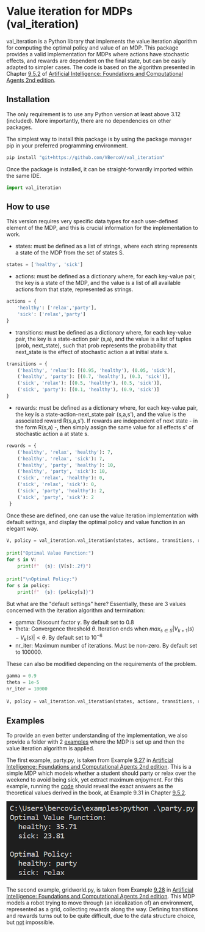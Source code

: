# Value iteration for MDPs (val_iteration)

val_iteration is a Python library that implements the value iteration algorithm for computing the optimal policy and value of an MDP. This package provides a valid implementation for MDPs where actions have stochastic effects, and rewards are dependent on the final state, but can be easily adapted to simpler cases. The code is based on the algorithm presented in Chapter [9.5.2](https://artint.info/2e/html2e/ArtInt2e.Ch9.S5.SS2.html) of [Artificial Intelligence: Foundations and Computational Agents 2nd edition](https://artint.info/2e/html2e/ArtInt2e.html).

## Installation

The only requirement is to use any Python version at least above 3.12 (included). More importantly, there are no dependencies on other packages.

The simplest way to install this package is by using the package manager pip in your preferred programming environment.


```python
pip install "git+https://github.com/VBercoV/val_iteration"
```

Once the package is installed, it can be straight-forwardly imported within the same IDE.


```python
import val_iteration
```

## How to use

This version requires very specific data types for each user-defined element of the MDP, and this is crucial information for the implementation to work.

- states: must be defined as a list of strings, where each string represents a state of the MDP from the set of states S.


```python
states = ['healthy', 'sick']
```

- actions: must be defined as a dictionary where, for each key-value pair, the key is a state of the MDP, and the value is a list of all available actions from that state, represented as strings.


```python
actions = {
    'healthy': ['relax','party'],
    'sick': ['relax','party'] 
}
```

- transitions: must be defined as a dictionary where, for each key-value pair, the key is a state-action pair (s,a), and the value is a list of tuples (prob, next_state), such that prob represents the probability that next_state is the effect of stochastic action a at initial state s.


```python
transitions = {
    ('healthy', 'relax'): [(0.95, 'healthy'), (0.05, 'sick')],
    ('healthy', 'party'): [(0.7, 'healthy'), (0.3, 'sick')],
    ('sick', 'relax'): [(0.5, 'healthy'), (0.5, 'sick')],
    ('sick', 'party'): [(0.1, 'healthy'), (0.9, 'sick')]
}
```

- rewards: must be defined as a dictionary where, for each key-value pair, the key is a state-action-next_state pair (s,a,s'), and the value is the associated reward R(s,a,s'). If rewards are independent of next state - in the form R(s,a) -, then simply assign the same value for all effects s' of stochastic action a at state s.


```python
rewards = {
    ('healthy', 'relax', 'healthy'): 7,
    ('healthy', 'relax', 'sick'): 7,
    ('healthy', 'party', 'healthy'): 10,
    ('healthy', 'party', 'sick'): 10,
    ('sick', 'relax', 'healthy'): 0,
    ('sick', 'relax', 'sick'): 0,
    ('sick', 'party', 'healthy'): 2,
    ('sick', 'party', 'sick'): 2
 }
```

Once these are defined, one can use the value iteration implementation with default settings, and display the optimal policy and value function in an elegant way.


```python
V, policy = val_iteration.val_iteration(states, actions, transitions, rewards)

print("Optimal Value Function:")
for s in V:
    print(f"  {s}: {V[s]:.2f}")

print("\nOptimal Policy:")
for s in policy:
    print(f"  {s}: {policy[s]}")
```

But what are the "default settings" here? Essentially, these are 3 values concerned with the iteration algorithm and termination:

- gamma: Discount factor $\gamma$. By default set to 0.8
- theta: Convergence threshold $\theta$. Iteration ends when $max_{s \in S}|V_{k+1}(s) - V_k(s)| < \theta$. By default set to $10^{-6}$
- nr_iter: Maximum number of iterations. Must be non-zero. By default set to 100000.

These can also be modified depending on the requirements of the problem.


```python
gamma = 0.9
theta = 1e-5
nr_iter = 10000

V, policy = val_iteration.val_iteration(states, actions, transitions, rewards, gamma, theta, nr_iter)
```

## Examples

To provide an even better understanding of the implementation, we also provide a folder with 2 [examples](https://github.com/VBercoV/val_iteration/tree/main/examples) where the MDP is set up and then the value iteration algorithm is applied.

The first example, party.py, is taken from Example [9.27](https://artint.info/2e/html2e/ArtInt2e.Ch9.S5.html#Ch9.Thmciexamplered27) in [Artificial Intelligence: Foundations and Computational Agents 2nd edition](https://artint.info/2e/html2e/ArtInt2e.html). This is a simple MDP which models whether a student should party or relax over the weekend to avoid being sick, yet extract maximum enjoyment. For this example, running the [code](https://github.com/VBercoV/val_iteration/blob/main/examples/party.py) should reveal the exact answers as the theoretical values derived in the book, at Example 9.31 in Chapter [9.5.2](https://artint.info/2e/html2e/ArtInt2e.Ch9.S5.SS2.html).

![exemple.png](d608f4f4-447d-4a8f-9fd2-35d666e70b43.png)

The second example, gridworld.py, is taken from Example [9.28](https://artint.info/2e/html2e/ArtInt2e.Ch9.S5.html#Ch9.Thmciexamplered28) in [Artificial Intelligence: Foundations and Computational Agents 2nd edition](https://artint.info/2e/html2e/ArtInt2e.html). This MDP models a robot trying to move through (an idealization of) an environment, represented as a grid, collecting rewards along the way. Defining transitions and rewards turns out to be quite difficult, due to the data structure choice, but [not](https://github.com/VBercoV/val_iteration/blob/main/examples/gridworld.py) impossible.
